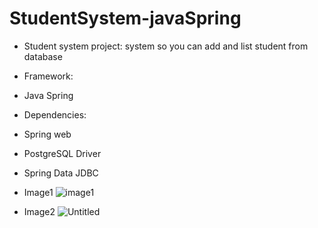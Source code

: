 # StudentSystem-javaSpring
- Student system project: system so you can add and list student from database

- Framework:
- Java Spring

-  Dependencies:
-  Spring web
-  PostgreSQL Driver
-  Spring Data JDBC

- Image1
![image1](https://github.com/NourhanSaeed707/StudentSystem-javaSpring/assets/64387352/f82a2240-5bac-4137-9e0c-add0f2fd55cc)

- Image2
![Untitled](https://github.com/NourhanSaeed707/StudentSystem-javaSpring/assets/64387352/c1e22032-bca7-45e8-ba66-4e50a0036718)



